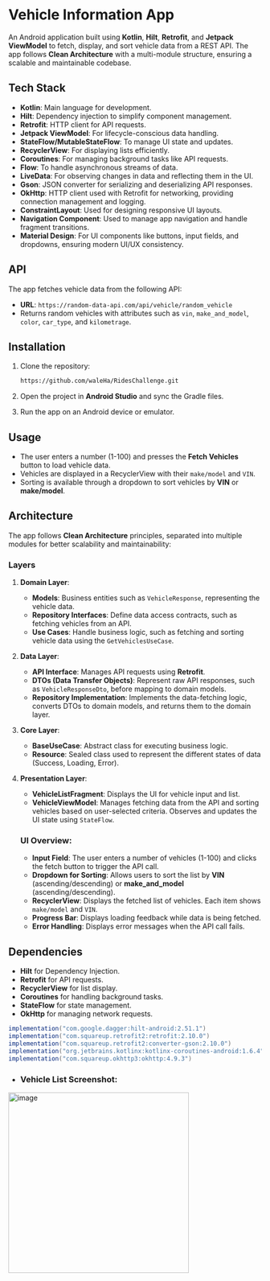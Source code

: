 # Vehicle Information App

An Android application built using **Kotlin**, **Hilt**, **Retrofit**, and **Jetpack ViewModel** to fetch, display, and sort vehicle data from a REST API. The app follows **Clean Architecture** with a multi-module structure, ensuring a scalable and maintainable codebase.

## Tech Stack

- **Kotlin**: Main language for development.
- **Hilt**: Dependency injection to simplify component management.
- **Retrofit**: HTTP client for API requests.
- **Jetpack ViewModel**: For lifecycle-conscious data handling.
- **StateFlow/MutableStateFlow**: To manage UI state and updates.
- **RecyclerView**: For displaying lists efficiently.
- **Coroutines**: For managing background tasks like API requests.
- **Flow**: To handle asynchronous streams of data.
- **LiveData**: For observing changes in data and reflecting them in the UI.
- **Gson**: JSON converter for serializing and deserializing API responses.
- **OkHttp**: HTTP client used with Retrofit for networking, providing connection management and logging.
- **ConstraintLayout**: Used for designing responsive UI layouts.
- **Navigation Component**: Used to manage app navigation and handle fragment transitions.
- **Material Design**: For UI components like buttons, input fields, and dropdowns, ensuring modern UI/UX consistency.

## API

The app fetches vehicle data from the following API:

- **URL**: `https://random-data-api.com/api/vehicle/random_vehicle`
- Returns random vehicles with attributes such as `vin`, `make_and_model`, `color`, `car_type`, and `kilometrage`.

## Installation

1. Clone the repository:

   ```bash
   https://github.com/waleHa/RidesChallenge.git
   ```

2. Open the project in **Android Studio** and sync the Gradle files.
3. Run the app on an Android device or emulator.

## Usage

- The user enters a number (1-100) and presses the **Fetch Vehicles** button to load vehicle data.
- Vehicles are displayed in a RecyclerView with their `make/model` and `VIN`.
- Sorting is available through a dropdown to sort vehicles by **VIN** or **make/model**.

## Architecture

The app follows **Clean Architecture** principles, separated into multiple modules for better scalability and maintainability:

### Layers

1. **Domain Layer**:
   - **Models**: Business entities such as `VehicleResponse`, representing the vehicle data.
   - **Repository Interfaces**: Define data access contracts, such as fetching vehicles from an API.
   - **Use Cases**: Handle business logic, such as fetching and sorting vehicle data using the `GetVehiclesUseCase`.

2. **Data Layer**:
   - **API Interface**: Manages API requests using **Retrofit**.
   - **DTOs (Data Transfer Objects)**: Represent raw API responses, such as `VehicleResponseDto`, before mapping to domain models.
   - **Repository Implementation**: Implements the data-fetching logic, converts DTOs to domain models, and returns them to the domain layer.

3. **Core Layer**:
   - **BaseUseCase**: Abstract class for executing business logic.
   - **Resource**: Sealed class used to represent the different states of data (Success, Loading, Error).

4. **Presentation Layer**:
   - **VehicleListFragment**: Displays the UI for vehicle input and list.
   - **VehicleViewModel**: Manages fetching data from the API and sorting vehicles based on user-selected criteria. Observes and updates the UI state using `StateFlow`.

   ### UI Overview:
   - **Input Field**: The user enters a number of vehicles (1-100) and clicks the fetch button to trigger the API call.
   - **Dropdown for Sorting**: Allows users to sort the list by **VIN** (ascending/descending) or **make_and_model** (ascending/descending).
   - **RecyclerView**: Displays the fetched list of vehicles. Each item shows `make/model` and `VIN`.
   - **Progress Bar**: Displays loading feedback while data is being fetched.
   - **Error Handling**: Displays error messages when the API call fails.

## Dependencies

- **Hilt** for Dependency Injection.
- **Retrofit** for API requests.
- **RecyclerView** for list display.
- **Coroutines** for handling background tasks.
- **StateFlow** for state management.
- **OkHttp** for managing network requests.

```gradle
implementation("com.google.dagger:hilt-android:2.51.1")
implementation("com.squareup.retrofit2:retrofit:2.10.0")
implementation("com.squareup.retrofit2:converter-gson:2.10.0")
implementation("org.jetbrains.kotlinx:kotlinx-coroutines-android:1.6.4")
implementation("com.squareup.okhttp3:okhttp:4.9.3")
``` 

- ### Vehicle List Screenshot:

<img width="359" alt="image" src="https://github.com/user-attachments/assets/01c0bada-1714-4a7b-b7db-3f200a18fffa">